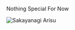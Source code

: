 Nothing Special For Now 




![Sakayanagi Arisu](https://media.tenor.com/ypCo35T9cLoAAAAM/sakayanagi-classroom-of-the-elite.gif)



